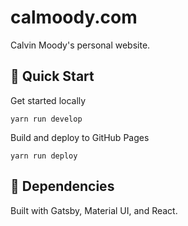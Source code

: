 # calmoody.com

Calvin Moody's personal website.

## 🚀 Quick Start

Get started locally

`yarn run develop`

Build and deploy to GitHub Pages

`yarn run deploy`

## 🔧 Dependencies

Built with Gatsby, Material UI, and React.
